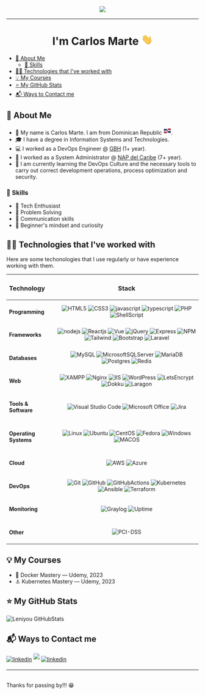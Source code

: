 <p align="center">
  <img src="https://miro.medium.com/max/2048/1*OohqW5DGh9CQS4hLY5FXzA.png" height="230"/>
</p>

<hr>
  <h1 align="center">I'm Carlos Marte <img src="https://raw.githubusercontent.com/ABSphreak/ABSphreak/master/gifs/Hi.gif" width="30px"></h1>

- [📖 About Me](#-about-me)
  - [🎯 Skills](#-skills)
- [👨‍💻 Technologies that I've worked with](#-technologies-that-ive-worked-with)
- [💡 My Courses](#-my-courses)
- [⭐ My GitHub Stats](#-my-github-stats)
- [📬 Ways to Contact me](#-ways-to-contact-me)

## 📖 About Me

- 🙋 My name is Carlos Marte. I am from Dominican Republic <img src="image-2.png" width="20px">.
- 🎓 I have a degree in Information Systems and Technologies.
- 💻 I worked as a DevOps Engineer @ <a href=https://gbh.tech/>GBH</a> (1+ year).
- 📡 I worked as a System Administrator @ <a href=https://napdelcaribe.net.do/es/>NAP del Caribe</a> (7+ year).
- 🌱 I am currently learning the DevOps Culture and the necessary tools to carry out correct development operations, process optimization and security.

### 🎯 Skills

- 🚀 Tech Enthusiast
- 🚧 Problem Solving
- 💬 Communication skills
- 🍏 Beginner's mindset and curiosity

## 👨‍💻 Technologies that I've worked with

Here are some techonologies that I use regularly or have experience working with them.

| <h3>Technology</h3>    |                          <h3>Stack</h3>                             |
| :---                    |                             :---:                                    |
| <h4>Programming</h4>   | ![HTML5](https://img.shields.io/badge/html5-%23E34F26.svg?style=for-the-badge&logo=html5&logoColor=white) ![CSS3](https://img.shields.io/badge/css3-%231572B6.svg?style=for-the-badge&logo=css3&logoColor=white) ![javascript](https://img.shields.io/badge/javascript%20-%23323330.svg?&style=for-the-badge&logo=javascript&logoColor=%23F7DF1E) ![typescript](https://img.shields.io/badge/TypeScript-007ACC?style=for-the-badge&logo=typescript&logoColor=white) ![PHP](https://img.shields.io/badge/php-%23777BB4.svg?style=for-the-badge&logo=php&logoColor=white) ![ShellScript](https://img.shields.io/badge/Shell_Script-121011?style=for-the-badge&logo=gnu-bash&logoColor=white) |
| <h4>Frameworks</h4>| ![nodejs](https://img.shields.io/badge/node.js%20-%2343853D.svg?&style=for-the-badge&logo=node.js&logoColor=white) ![Reactjs](https://img.shields.io/badge/react%20-%2320232a.svg?&style=for-the-badge&logo=react&logoColor=%2361DAFB) ![Vue](https://img.shields.io/badge/Vue.js-35495E?style=for-the-badge&logo=vuedotjs&logoColor=4FC08D) ![jQuery](https://img.shields.io/badge/jQuery-0769AD?style=for-the-badge&logo=jquery&logoColor=white) ![Express](https://img.shields.io/badge/Express.js-000000?style=for-the-badge&logo=express&logoColor=white) ![NPM](https://img.shields.io/badge/npm-CB3837?style=for-the-badge&logo=npm&logoColor=white) ![Tailwind](https://img.shields.io/badge/Tailwind_CSS-38B2AC?style=for-the-badge&logo=tailwind-css&logoColor=white) ![Bootstrap](https://img.shields.io/badge/bootstrap%20-%23563D7C.svg?&style=for-the-badge&logo=bootstrap&logoColor=white) ![Laravel](https://img.shields.io/badge/Laravel-FF2D20?style=for-the-badge&logo=laravel&logoColor=white) |
| <h4>Databases</h4>| ![MySQL](https://img.shields.io/badge/MySQL-00000F?style=for-the-badge&logo=mysql&logoColor=white) ![MicrosoftSQLServer](https://img.shields.io/badge/Microsoft%20SQL%20Sever-CC2927?style=for-the-badge&logo=microsoft%20sql%20server&logoColor=white) ![MariaDB](https://img.shields.io/badge/MariaDB-003545?style=for-the-badge&logo=mariadb&logoColor=white) ![Postgres](https://img.shields.io/badge/PostgreSQL-316192?style=for-the-badge&logo=postgresql&logoColor=white) ![Redis](https://img.shields.io/badge/redis-%23DD0031.svg?&style=for-the-badge&logo=redis&logoColor=white) |
| <h4>Web</h4>      | ![XAMPP](https://img.shields.io/badge/Xampp-F37623?style=for-the-badge&logo=xampp&logoColor=white) ![Nginx](https://img.shields.io/badge/nginx-%23009639.svg?style=for-the-badge&logo=nginx&logoColor=white) ![IIS](https://img.shields.io/badge/iis-380953?style=for-the-badge&logo=iis&logoColor=white&link=https%3A%2F%2Fwww.iis.net%2F) ![WordPress](https://img.shields.io/badge/WordPress-%23117AC9.svg?style=for-the-badge&logo=WordPress&logoColor=white) ![LetsEncrypt](https://img.shields.io/badge/LetsEncrypt-E44332?style=for-the-badge&logo=LetsEncrypt&logoColor=white&link=https%3A%2F%2Fletsencrypt.org%2F) ![Dokku](https://img.shields.io/badge/Dokku-3655FF?style=for-the-badge&logo=Dokku&logoColor=white&link=https%3A%2F%2Fdokku.com%2F) ![Laragon](https://img.shields.io/badge/laragon-00457C?style=for-the-badge&logo=laragon&logoColor=white&link=https%3A%2F%2Flaragon.org%2Findex.html) |
| <h4>Tools & Software</h4>| ![Visual Studio Code](https://img.shields.io/badge/Visual%20Studio%20Code-0078d7.svg?style=for-the-badge&logo=visual-studio-code&logoColor=white) ![Microsoft Office](https://img.shields.io/badge/Microsoft_Office-D83B01?style=for-the-badge&logo=microsoft-office&logoColor=white) ![Jira](https://img.shields.io/badge/jira-%230A0FFF.svg?style=for-the-badge&logo=jira&logoColor=white) |
| <h4>Operating Systems</h4>| ![Linux](https://img.shields.io/badge/Linux-FCC624?style=for-the-badge&logo=linux&logoColor=black) ![Ubuntu](https://img.shields.io/badge/Ubuntu-E95420?style=for-the-badge&logo=ubuntu&logoColor=white) ![CentOS](https://img.shields.io/badge/Cent%20OS-262577?style=for-the-badge&logo=CentOS&logoColor=white) ![Fedora](https://img.shields.io/badge/Fedora-294172?style=for-the-badge&logo=fedora&logoColor=white) ![Windows](https://img.shields.io/badge/Windows-0078D6?style=for-the-badge&logo=windows&logoColor=white) ![MACOS](https://img.shields.io/badge/mac%20os-000000?style=for-the-badge&logo=apple&logoColor=white) |
| <h4>Cloud</h4>         | ![AWS](https://img.shields.io/badge/Amazon_AWS-FF9900?style=for-the-badge&logo=amazonaws&logoColor=white) ![Azure](https://img.shields.io/badge/microsoft%20azure-0089D6?style=for-the-badge&logo=microsoft-azure&logoColor=white) |
| <h4>DevOps</h4>        | ![Git](https://img.shields.io/badge/git-%23F05033.svg?style=for-the-badge&logo=git&logoColor=white) ![GitHub](https://img.shields.io/badge/github-%23121011.svg?style=for-the-badge&logo=github&logoColor=white) ![GitHubActions](https://img.shields.io/badge/GitHub_Actions-2088FF?style=for-the-badge&logo=github-actions&logoColor=white) ![Kubernetes](https://img.shields.io/badge/kubernetes-%23326ce5.svg?style=for-the-badge&logo=kubernetes&logoColor=white) ![Ansible](https://img.shields.io/badge/ansible-%231A1918.svg?style=for-the-badge&logo=ansible&logoColor=white) ![Terraform](https://img.shields.io/badge/terraform-%235835CC.svg?style=for-the-badge&logo=terraform&logoColor=white) |
| <h4>Monitoring</h4>    | ![Graylog](https://img.shields.io/badge/graylog-F24E1E?style=for-the-badge&logo=graylog&logoColor=white&link=https%3A%2F%2Fgraylog.org%2F) ![Uptime](https://img.shields.io/badge/uptimekuma-5FB709?style=for-the-badge&logo=uptime%20kuma&logoColor=white&link=https%3A%2F%2Fuptime.kuma.pet%2F) |
| <h4>Other</h4>         | ![PCI-DSS](https://img.shields.io/badge/pci%20dss-092E20?style=for-the-badge&logo=pci&logoColor=white&link=https%3A%2F%2Fwww.pcisecuritystandards.org%2F) |

## 💡 My Courses

- 🐋 Docker Mastery — Udemy, 2023
- ⚓ Kubernetes Mastery — Udemy, 2023

## ⭐ My GitHub Stats

![Leniyou GitHubStats](https://github-readme-stats.vercel.app/api?username=leniyou&count_private=true&theme=github_dark&icon_color=ec362f&show_icons=true)

## 📬 Ways to Contact me

<a href="https://www.linkedin.com/in/cmarte2408/" target="_blank">
<img src="https://img.shields.io/badge/linkedin:  Carlos Marte-%2300acee.svg?color=405DE6&style=for-the-badge&logo=linkedin&logoColor=white" alt=linkedin style="margin-bottom: 5px;"/></a>

<a href="mailto:carlos.marte.2408@gmail.com" target="_blank">
<img src="https://img.shields.io/badge/gmail:  carlos.marte.2408-%23EA4335.svg?style=for-the-badge&logo=gmail&logoColor=white" t=mail style="margin-bottom: 5px;" /></a>

<a href="https://github.com/Leniyou" target="_blank">
<img src="https://img.shields.io/badge/github: Carlos Marte-%23121011.svg?style=for-the-badge&logo=github&logoColor=white" alt=linkedin style="margin-bottom: 5px;"/></a>

<hr>
<br>
Thanks for passing by!!! 😁
